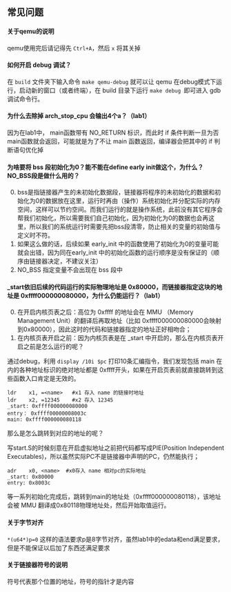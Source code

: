 ## 常见问题

#### 关于qemu的说明

qemu使用完后请记得先 `Ctrl+A`，然后 `x` 将其关掉

#### 如何开启 debug 调试？

在 `build` 文件夹下输入命令 `make qemu-debug` 就可以让 qemu 在debug模式下运行，启动新的窗口（或者终端），在 build 目录下运行 `make debug `即可进入 gdb 调试命令行。

#### 为什么去除掉 arch_stop_cpu 会输出4个a？（lab1）

因为在lab1中， main函数带有 NO_RETURN 标识，而此时 if 条件判断一旦为否 main函数就会返回，可能就是为了不让 main 函数返回，编译器会把其中的 if 判断语句优化掉

#### 为啥要将 bss 段初始化为0？能不能在define early init做这个，为什么？NO_BSS段是做什么用的？

0. bss是指链接器产生的未初始化数据段，链接器将程序的未初始化的数据和初始化为0的数据放在这里，运行时再由（操作）系统初始化并分配实际的内存空间，这样可以节约空间。而我们运行的就是操作系统，此前没有其它程序会帮我们初始化，所以需要我们自己初始化，因为初始化为0的数据也会再这里，所以我们的系统运行时需要先把bss段清零，防止相关的变量的初始值与定义时不符。
1. 如果这么做的话，后续如果 early_init 中的函数使用了初始化为0的变量可能就会出错，因为同在early_init 中的初始化函数的运行顺序是没有保证的（顺序由链接器决定，不建议关注）
2. NO_BSS 指定变量不会出现在 bss 段中

#### _start依旧后续的代码运行的实际物理地址是 0x80000，而链接器指定这块的地址是 0xffff000000080000，为什么仍能运行？（lab1）

0. 在开启内核页表之后：高位为 0xffff 的地址会在 MMU （Memory Management Unit）的翻译后再取地址（比如 0xffff000000080000会映射到0x80000），因此这时的代码和链接器指定的地址正好相吻合；
1. 在内核页表开启之前：因为内核页表是在 _start 中开启的，那么在内核页表开启之前是怎么运行的呢？

通过debug，利用 `display /10i $pc` 打印10条汇编指令，我们发现包括 main 在内的各种地址标识的绝对地址都是 0xffff开头，如果在开启页表前就直接跳转到这些函数入口肯定是无效的。

```assembly
ldr    x1, =<name>   #x1 存入 name 的链接时地址
ldr    x2, =12345    #x2 存入 12345
_start: 0xffff000000080000
entry： 0xffff00000008003c
main: 0xffff000000080118
```

那么是怎么跳转到对应的地址的呢？

写start.S的时候刻意在开启虚拟地址之前把代码都写成PIE(Position Independent Executables)，所以虽然实际PC不是链接器中声明的PC，仍然能执行；

```assembly
adr    x0, <name>  #x0存入 name 相对pc的实际地址
_start: 0x80000
entry: 0x8003c
```

等一系列初始化完成后，跳转到main的地址处（0xffff000000080118），该地址会被 MMU 翻译成0x80118物理地址处，然后开始取值运行。



#### 关于字节对齐

`*(u64*)p=0` 这样的语法要求p是8字节对齐，虽然lab1中的edata和end满足要求，但是不能保证以后加了东西还满足要求

#### 关于链接器符号的说明

符号代表那个位置的地址，符号的指针才是内容
